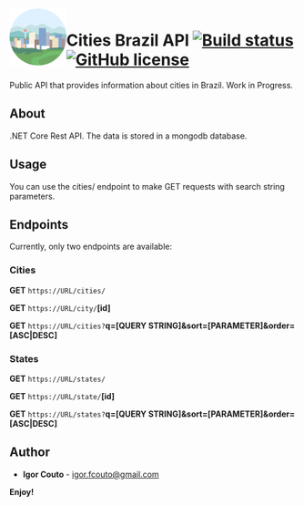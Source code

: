 <img align="left" width="100" height="100" src="icon.png" />

# Cities Brazil API [![Build status](https://dev.azure.com/igor-couto/cities-br/_apis/build/status/cities-br-api%20-%20CI)](https://dev.azure.com/igor-couto/cities-br/_build/latest?definitionId=1) [![GitHub license](https://img.shields.io/github/license/igor-couto/cities-br-api.svg)](https://github.com/igor-couto/cities-br-api/blob/master/LICENSE)

Public API that provides information about cities in Brazil. Work in Progress.

## About

.NET Core Rest API. The data is stored in a mongodb database.

## Usage

You can use the cities/ endpoint to make GET requests with search string parameters.

## Endpoints
Currently, only two endpoints are available:

### Cities
**GET** `https://URL/cities/`

**GET** `https://URL/city/`**[id]**

**GET** `https://URL/cities?`**q=[QUERY STRING]&sort=[PARAMETER]&order=[ASC|DESC]**

### States
**GET** `https://URL/states/`

**GET** `https://URL/state/`**[id]**

**GET** `https://URL/states?`**q=[QUERY STRING]&sort=[PARAMETER]&order=[ASC|DESC]**


## Author

* **Igor Couto** - [igor.fcouto@gmail.com](mailto:igor.fcouto@gmail.com)

**Enjoy!**
